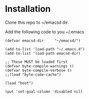 Installation
============

Clone this repo to ~/emacsd dir.

Add the following code to you ~/.emacs

    (defvar emacsd-dir     "~/emacsd/")

    (add-to-list 'load-path "~/.emacs.d")
    (add-to-list 'load-path emacsd-dir)

    ;; These MUST be loaded first
    (defvar byte-compile-warnings t)
    (defvar byte-compile-verbose t)
    ;;(load "byte-code-cache")

    (load "boot")

    (put 'set-goal-column 'disabled nil)
